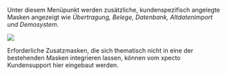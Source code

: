 Unter diesem Menüpunkt werden zusätzliche, kundenspezifisch angelegte Masken angezeigt wie *Übertragung, Belege, Datenbank, Altdatenimport und Demosystem*.

![](http://xpecto.github.io/docs/img/img_1461932716072.png)

Erforderliche Zusatzmasken, die sich thematisch nicht in eine der bestehenden Masken integrieren lassen, können vom xpecto Kundensupport hier eingebaut werden.